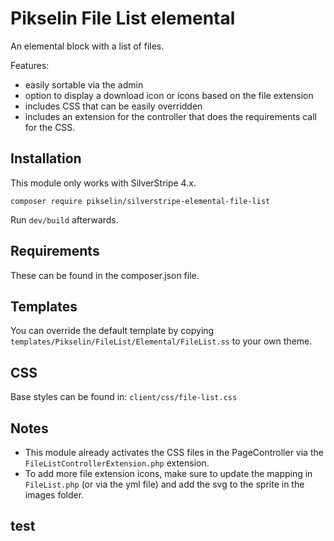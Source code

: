 # Pikselin File List elemental

An elemental block with a list of files.

Features:
- easily sortable via the admin
- option to display a download icon or icons based on the file extension
- includes CSS that can be easily overridden
- includes an extension for the controller that does the requirements call for the CSS.

## Installation
This module only works with SilverStripe 4.x.

`composer require pikselin/silverstripe-elemental-file-list`

Run `dev/build` afterwards.

## Requirements
These can be found in the composer.json file.

## Templates
You can override the default template by copying `templates/Pikselin/FileList/Elemental/FileList.ss` to your own theme.

## CSS
Base styles can be found in:
`client/css/file-list.css`

## Notes
- This module already activates the CSS files in the PageController via the `FileListControllerExtension.php` extension.
- To add more file extension icons, make sure to update the mapping in `FileList.php` (or via the yml file) and add
the svg to the sprite in the images folder.

## test
